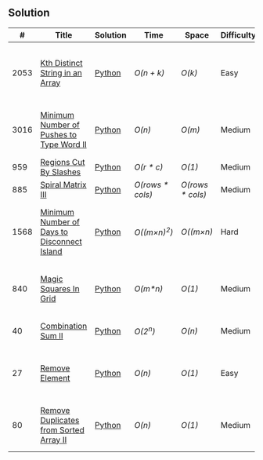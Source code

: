 ## Solution
|  #  | Title           |  Solution       |  Time           | Space           | Difficulty    | Tag          | Note| 
|-----|---------------- | --------------- | --------------- | --------------- | ------------- |--------------|-----|
2053 | [Kth Distinct String in an Array](https://leetcode.com/problems/kth-distinct-string-in-an-array/description/?envType=daily-question&envId=2024-08-05) | [Python](https://github.com/gs-py/Leetcode-Solution/blob/main/Easy/Kth%20Distinct%20String%20in%20an%20Array.py) | _O(n + k)_ | _O(k)_      | Easy        | variant of [Count Common Words With One Occurrence](https://leetcode.com/problems/count-common-words-with-one-occurrence/description/) ||
3016|[Minimum Number of Pushes to Type Word II](https://leetcode.com/problems/minimum-number-of-pushes-to-type-word-ii/?envType=daily-question&envId=2024-08-06)|[Python](https://github.com/gs-py/Leetcode-Solution/blob/26d365e029907c83c66a5b2429cc3cd6949dc3c3/Medium/Minimum%20Number%20of%20Pushes%20to%20Type%20Word%20II.py)|_O(n)_|_O(m)_|Medium| Variant of [Letter Combinations of a Phone Number](https://github.com/gs-py/Leetcode-Solution/blob/26d365e029907c83c66a5b2429cc3cd6949dc3c3/Medium/Minimum%20Number%20of%20Pushes%20to%20Type%20Word%20II.py)| |
959 | [Regions Cut By Slashes](https://leetcode.com/problems/regions-cut-by-slashes/description/?submissionId=1351177490)|[Python](https://github.com/gs-py/Leetcode-Solution/blob/main/Medium/Regions%20Cut%20By%20Slashes.py)| _O(r * c)_ | _O(1)_ | Medium| ||
885 | [Spiral Matrix III](https://leetcode.com/problems/spiral-matrix-iii/description/?envType=daily-question&envId=2024-08-08)|[Python](https://github.com/gs-py/Leetcode-Solution/blob/main/Medium/Spiral%20Matrix%20III.py) |_O(rows * cols)_|_O(rows * cols)_|Medium | Variant of [Spiral Matrix](https://leetcode.com/problems/spiral-matrix/description/)|
1568|[Minimum Number of Days to Disconnect Island](https://leetcode.com/problems/minimum-number-of-days-to-disconnect-island/description/)|[Python](https://github.com/gs-py/Leetcode-Solution/blob/main/Hard/Minimum%20Number%20of%20Days%20to%20Disconnect%20Island.py)|_O((m×n)<sup>2</sup>)_|_O((m×n)_| Hard |  Variant of [Disconnect Path in a Binary Matrix by at Most One Flip](https://leetcode.com/problems/disconnect-path-in-a-binary-matrix-by-at-most-one-flip/description/)|[leetcode solution ](https://leetcode.com/problems/minimum-number-of-days-to-disconnect-island/solutions/5622075/efficient-disconnection-leveraging-dfs-to-minimize-changes-in-binary-grids)|
840|[Magic Squares In Grid]()|[Python](https://github.com/gs-py/Leetcode-Solution/blob/main/Medium/Magic%20Squares%20In%20Grid.py)|_O(m*n)_| _O(1)_|Medium|Variant of [1895. Largest Magic Square](https://leetcode.com/problems/largest-magic-square/description/)|[leetcode solution ](https://leetcode.com/problems/magic-squares-in-grid/solutions/5622209/beats-96-o-m-n-python) 
40 | [Combination Sum II](https://leetcode.com/problems/combination-sum-ii/description/?envType=daily-question&envId=2024-08-13) | [Python](https://github.com/gs-py/Leetcode-Solution/blob/main/Medium/Combination%20Sum%20II.py) |_O(2<sup>n</sup>)_ |_O(n)_|Medium| Variant of [Combination Sum](https://leetcode.com/problems/combination-sum/)
27|[Remove Element](https://leetcode.com/problems/remove-element/description/?envType=study-plan-v2&envId=top-interview-150)|[Python](https://github.com/gs-py/Leetcode-Solution/blob/main/Easy/Remove%20Element.py)|_O(n)_|_O(1)_|Easy| Variant of [Remove Duplicates from Sorted Array](https://leetcode.com/problems/remove-duplicates-from-sorted-array/description/)
80 |[Remove Duplicates from Sorted Array II](https://leetcode.com/problems/remove-duplicates-from-sorted-array-ii/description/)|[Python](https://github.com/gs-py/Leetcode-Solution/blob/main/Medium/Remove%20Duplicates%20from%20Sorted%20Array%20II.py)|_O(n)_|_O(1)_|Medium | Variant of [Remove Duplicates from Sorted Array](https://leetcode.com/problems/remove-duplicates-from-sorted-array/)|[Leetcode Solution](https://leetcode.com/problems/remove-duplicates-from-sorted-array-ii/solutions/5643663/30ms-best-method-100-python-beginner-friendly/)
